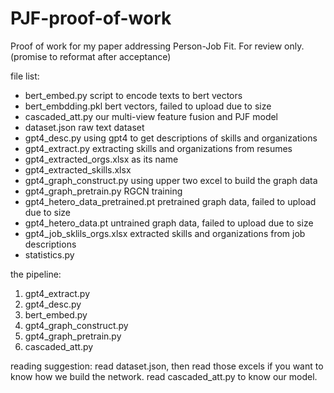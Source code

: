 # PJF-proof-of-work
Proof of work for my paper addressing Person-Job Fit. For review only. (promise to reformat after acceptance)

file list:
- bert_embed.py script to encode texts to bert vectors
- bert_embdding.pkl bert vectors, failed to upload due to size
- cascaded_att.py our multi-view feature fusion and PJF model
- dataset.json raw text dataset
- gpt4_desc.py using gpt4 to get descriptions of skills and organizations
- gpt4_extract.py extracting skills and organizations from resumes
- gpt4_extracted_orgs.xlsx as its name
- gpt4_extracted_skills.xlsx
- gpt4_graph_construct.py using upper two excel to build the graph data
- gpt4_graph_pretrain.py RGCN training
- gpt4_hetero_data_pretrained.pt pretrained graph data, failed to upload due to size
- gpt4_hetero_data.pt untrained graph data, failed to upload due to size
- gpt4_job_sklils_orgs.xlsx extracted skills and organizations from job descriptions
- statistics.py


the pipeline:

1. gpt4_extract.py
2. gpt4_desc.py
3. bert_embed.py
4. gpt4_graph_construct.py
5. gpt4_graph_pretrain.py
6. cascaded_att.py


reading suggestion:
read dataset.json, then read those excels if you want to know how we build the network. read cascaded_att.py to know our model.
